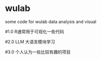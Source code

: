 # wulab
some code for wulab data analysis and visual

#1.0 R通常用于可视化一些代码


#2.0 LLM 大语言模块学习


#3.0 个人认为一些比较有趣的项目
